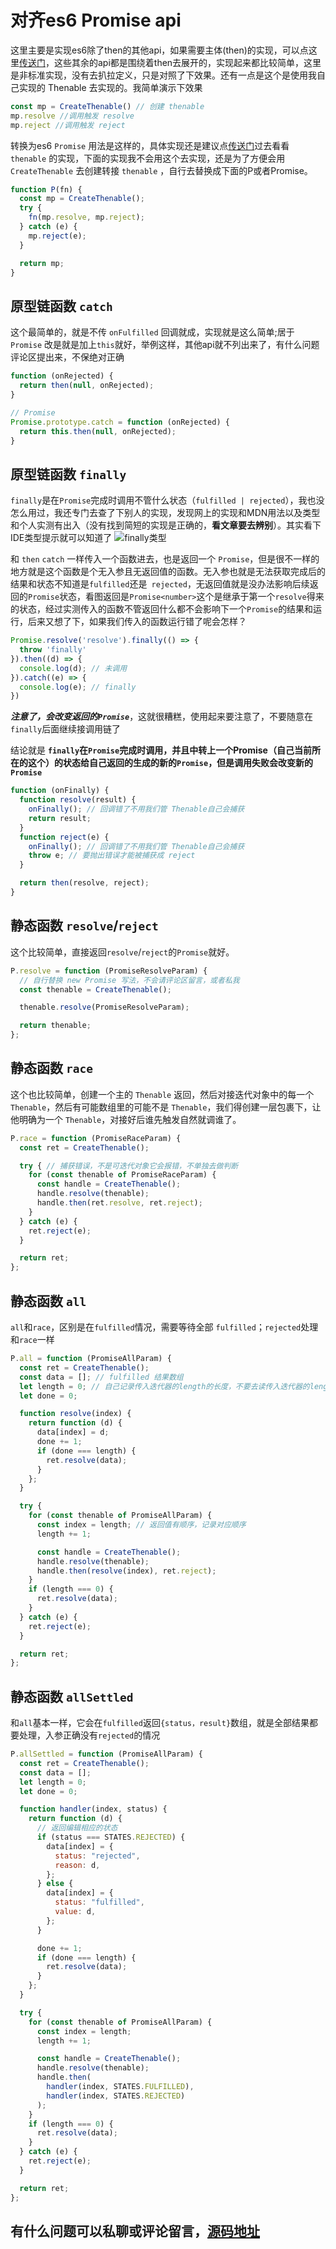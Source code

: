 # 对齐es6 Promise api

这里主要是实现es6除了then的其他api，如果需要主体(then)的实现，可以点这里[传送门](./Promise%E5%9F%BA%E6%9C%AC%E5%AE%9E%E7%8E%B0.md)，这些其余的api都是围绕着then去展开的，实现起来都比较简单，这里是非标准实现，没有去扒拉定义，只是对照了下效果。还有一点是这个是使用我自己实现的 Thenable 去实现的。我简单演示下效果
```javascript
const mp = CreateThenable() // 创建 thenable
mp.resolve //调用触发 resolve
mp.reject //调用触发 reject
```

转换为es6 `Promise` 用法是这样的，具体实现还是建议点[传送门](./Promise%E5%9F%BA%E6%9C%AC%E5%AE%9E%E7%8E%B0.md)过去看看 `thenable` 的实现，下面的实现我不会用这个去实现，还是为了方便会用 `CreateThenable` 去创建转接 `thenable` ，自行去替换成下面的P或者Promise。 
```javascript
function P(fn) {
  const mp = CreateThenable();
  try {
    fn(mp.resolve, mp.reject);
  } catch (e) {
    mp.reject(e);
  }

  return mp;
}
```

## 原型链函数 `catch`
这个最简单的，就是不传 `onFulfilled` 回调就成，实现就是这么简单;居于 `Promise` 改是就是加上`this`就好，举例这样，其他api就不列出来了，有什么问题评论区提出来，不保绝对正确
```javascript
function (onRejected) {
  return then(null, onRejected);
}

// Promise
Promise.prototype.catch = function (onRejected) {
  return this.then(null, onRejected);
}
```

## 原型链函数 `finally`
`finally`是在`Promise`完成时调用不管什么状态（`fulfilled | rejected`），我也没怎么用过，我还专门去查了下别人的实现，发现网上的实现和MDN用法以及类型和个人实测有出入（没有找到简短的实现是正确的，**看文章要去辨别**）。其实看下IDE类型提示就可以知道了
![finally类型](../images/finally.png)

和 `then` `catch` 一样传入一个函数进去，也是返回一个 `Promise`，但是很不一样的地方就是这个函数是个无入参且无返回值的函数。无入参也就是无法获取完成后的结果和状态不知道是`fulfilled`还是` rejected`，无返回值就是没办法影响后续返回的`Promise`状态，看图返回是`Promise<number>`这个是继承于第一个`resolve`得来的状态，经过实测传入的函数不管返回什么都不会影响下一个`Promise`的结果和运行，后来又想了下，如果我们传入的函数运行错了呢会怎样？
```javascript
Promise.resolve('resolve').finally(() => {
  throw 'finally'
}).then((d) => {
  console.log(d); // 未调用
}).catch((e) => {
  console.log(e); // finally
})
```
***注意了，会改变返回的`Promise`***，这就很糟糕，使用起来要注意了，不要随意在`finally`后面继续接调用链了

结论就是 **`finally`在`Promise`完成时调用，并且中转上一个Promise（自己当前所在的这个）的状态给自己返回的生成的新的`Promise`，但是调用失败会改变新的`Promise`**

```javascript
function (onFinally) {
  function resolve(result) {
    onFinally(); // 回调错了不用我们管 Thenable自己会捕获
    return result;
  }
  function reject(e) {
    onFinally(); // 回调错了不用我们管 Thenable自己会捕获
    throw e; // 要抛出错误才能被捕获成 reject
  }

  return then(resolve, reject);
}
```
## 静态函数 `resolve`/`reject`
这个比较简单，直接返回`resolve`/`reject`的`Promise`就好。
```javascript
P.resolve = function (PromiseResolveParam) {
  // 自行替换 new Promise 写法，不会请评论区留言，或者私我
  const thenable = CreateThenable(); 

  thenable.resolve(PromiseResolveParam);

  return thenable;
};
```
## 静态函数 `race`
这个也比较简单，创建一个主的 `Thenable` 返回，然后对接迭代对象中的每一个 `Thenable`，然后有可能数组里的可能不是 `Thenable`，我们得创建一层包裹下，让他明确为一个 `Thenable`，对接好后谁先触发自然就调谁了。
```javascript
P.race = function (PromiseRaceParam) {
  const ret = CreateThenable();

  try { // 捕获错误，不是可迭代对象它会报错，不单独去做判断
    for (const thenable of PromiseRaceParam) {
      const handle = CreateThenable();
      handle.resolve(thenable);
      handle.then(ret.resolve, ret.reject);
    }
  } catch (e) {
    ret.reject(e);
  }

  return ret;
};
```

## 静态函数 `all`
`all`和`race`，区别是在`fulfilled`情况，需要等待全部 `fulfilled`；`rejected`处理和`race`一样
```javascript
P.all = function (PromiseAllParam) {
  const ret = CreateThenable();
  const data = []; // fulfilled 结果数组
  let length = 0; // 自己记录传入迭代器的length的长度，不要去读传入迭代器的length可能会出错
  let done = 0;

  function resolve(index) {
    return function (d) {
      data[index] = d;
      done += 1;
      if (done === length) {
        ret.resolve(data);
      }
    };
  }

  try {
    for (const thenable of PromiseAllParam) {
      const index = length; // 返回值有顺序，记录对应顺序
      length += 1;

      const handle = CreateThenable();
      handle.resolve(thenable);
      handle.then(resolve(index), ret.reject);
    }
    if (length === 0) {
      ret.resolve(data);
    }
  } catch (e) {
    ret.reject(e);
  }

  return ret;
};

```

## 静态函数 `allSettled`
和`all`基本一样，它会在`fulfilled`返回`{status，result}`数组，就是全部结果都要处理，入参正确没有`rejected`的情况
```javascript
P.allSettled = function (PromiseAllParam) {
  const ret = CreateThenable();
  const data = [];
  let length = 0;
  let done = 0;

  function handler(index, status) {
    return function (d) {
      // 返回编辑相应的状态
      if (status === STATES.REJECTED) {
        data[index] = {
          status: "rejected",
          reason: d,
        };
      } else {
        data[index] = {
          status: "fulfilled",
          value: d,
        };
      }

      done += 1;
      if (done === length) {
        ret.resolve(data);
      }
    };
  }

  try {
    for (const thenable of PromiseAllParam) {
      const index = length;
      length += 1;

      const handle = CreateThenable();
      handle.resolve(thenable);
      handle.then(
        handler(index, STATES.FULFILLED),
        handler(index, STATES.REJECTED)
      );
    }
    if (length === 0) {
      ret.resolve(data);
    }
  } catch (e) {
    ret.reject(e);
  }

  return ret;
};
```

## 有什么问题可以私聊或评论留言，[源码地址](../src/es6.js)

